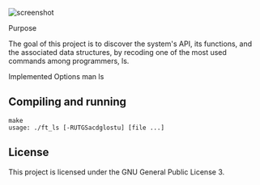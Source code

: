 
![screenshot](/screens/screen.png?raw=true)

Purpose

The goal of this project is to discover the system's API, its functions, and the associated data structures, by recoding one of the most used commands among programmers, ls.

Implemented Options
 man ls

## Compiling and running
	make
	usage: ./ft_ls [-RUTGSacdglostu] [file ...]

## License
This project is licensed under the GNU General Public License 3.